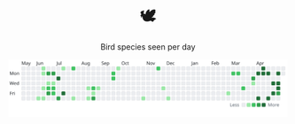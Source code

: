 

<h1 align="center">🕊️</h1>
<div align="center">
<p>Bird species seen per day</p>
<picture>
  <source media="(prefers-color-scheme: dark)" srcset="./assets/dark.svg">
  <source media="(prefers-color-scheme: light)" srcset="./assets/light.svg">
  <img alt="Number of bird species seen per day in the style of a github contribution graph" src="./assets/light.svg">
</picture>
</div>

<!-- ## Projects I've contributed to
Raycast: Added [VSCodium](https://github.com/VSCodium/vscodium) support to a extension. https://github.com/raycast/extensions/pull/2409 -->
